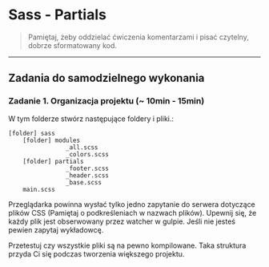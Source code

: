 # Sass - Partials

> Pamiętaj, żeby oddzielać ćwiczenia komentarzami i pisać czytelny, dobrze sformatowany kod.

-------------------------------------------------------------------------------
## Zadania do samodzielnego wykonania


### Zadanie 1. Organizacja projektu  (~ 10min - 15min)
W tym folderze stwórz następujące foldery i pliki.:

```
[folder] sass
    [folder] modules
                _all.scss
                _colors.scss
    [folder] partials
                _footer.scss
                _header.scss
                _base.scss
    main.scss
```
Przeglądarka powinna wysłać tylko jedno zapytanie do serwera dotyczące plików CSS (Pamiętaj o podkreśleniach w nazwach plików).
Upewnij się, że każdy plik jest obserwowany przez watcher w gulpie. Jeśli nie jesteś pewien zapytaj wykładowcę.

Przetestuj czy wszystkie pliki są na pewno kompilowane. Taka struktura przyda Ci się podczas tworzenia większego projektu.
